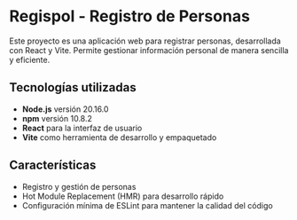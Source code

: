 # Regispol - Registro de Personas

Este proyecto es una aplicación web para registrar personas, desarrollada con React y Vite. Permite gestionar información personal de manera sencilla y eficiente.

## Tecnologías utilizadas

- **Node.js** versión 20.16.0
- **npm** versión 10.8.2
- **React** para la interfaz de usuario
- **Vite** como herramienta de desarrollo y empaquetado

## Características

- Registro y gestión de personas
- Hot Module Replacement (HMR) para desarrollo rápido
- Configuración mínima de ESLint para mantener la calidad del código

